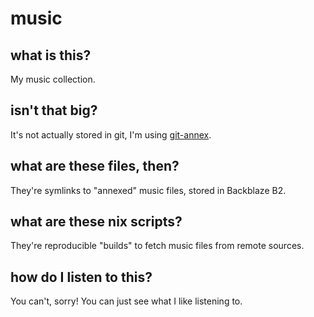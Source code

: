 music
=====

## what is this?
My music collection.

## isn't that big?
It's not actually stored in git, I'm using [git-annex](https://git-annex.branchable.com).

## what are these files, then?
They're symlinks to "annexed" music files, stored in Backblaze B2.

## what are these nix scripts?
They're reproducible "builds" to fetch music files from remote sources.

## how do I listen to this?
You can't, sorry! You can just see what I like listening to.
